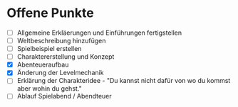 # Offene Punkte

- [ ] Allgemeine Erkläerungen und Einführungen fertigstellen
- [ ] Weltbeschreibung hinzufügen
- [ ] Spielbeispiel erstellen 
- [ ] Charaktererstellung und Konzept
- [x] Abenteueraufbau
- [x] Änderung der Levelmechanik
- [ ] Erklärung der Charakteridee - "Du kannst nicht dafür von wo du kommst aber wohin du gehst."
- [ ] Ablauf Spielabend / Abendteuer